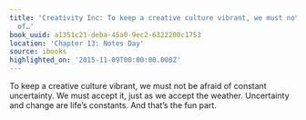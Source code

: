 ```yaml
---
title: 'Creativity Inc: To keep a creative culture vibrant, we must not be afraid
  of…'
book_uuid: a1351c21-deba-45a0-9ec2-6322200c1753
location: 'Chapter 13: Notes Day'
source: ibooks
highlighted_on: '2015-11-09T00:00:00.000Z'
---
```


To keep a creative culture vibrant, we must not be afraid of constant uncertainty. We must accept it, just as we accept the weather. Uncertainty and change are life’s constants. And that’s the fun part.
